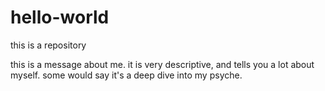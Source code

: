 # hello-world
this is a repository

this is a message about me. it is very descriptive, and tells you a lot about myself. some would say it's a deep dive into my psyche.
